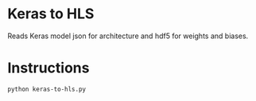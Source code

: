 # Keras to HLS 

Reads Keras model json for architecture and hdf5 for weights and biases.

# Instructions 

```python keras-to-hls.py```